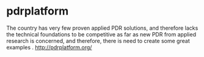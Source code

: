 # pdrplatform
The country has very few proven applied PDR solutions, and therefore lacks the technical foundations to be competitive as far as new PDR from applied research is concerned, and therefore, there is need to create some great examples
.
http://pdrplatform.org/
